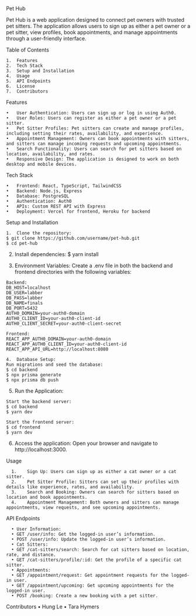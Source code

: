 Pet Hub

Pet Hub is a web application designed to connect pet owners with trusted pet sitters. The application allows users to sign up as either a pet owner or a pet sitter, view profiles, book appointments, and manage appointments through a user-friendly interface.

Table of Contents

	1.	Features
	2.	Tech Stack
	3.	Setup and Installation
	4.	Usage
	5.	API Endpoints
	6.	License
	7.	Contributors

Features

	•	User Authentication: Users can sign up or log in using Auth0.
	•	User Roles: Users can register as either a pet owner or a pet sitter.
	•	Pet Sitter Profiles: Pet sitters can create and manage profiles, including setting their rates, availability, and experience.
	•	Appointment Management: Owners can book appointments with sitters, and sitters can manage incoming requests and upcoming appointments.
	•	Search Functionality: Users can search for pet sitters based on location, availability, and rates.
	•	Responsive Design: The application is designed to work on both desktop and mobile devices.

Tech Stack

	•	Frontend: React, TypeScript, TailwindCSS
	•	Backend: Node.js, Express
	•	Database: PostgreSQL
	•	Authentication: Auth0
	•	APIs: Custom REST API with Express
	•	Deployment: Vercel for frontend, Heroku for backend

Setup and Installation

	1.	Clone the repository:
    $ git clone https://github.com/username/pet-hub.git
    $ cd pet-hub
  
  2.	Install dependencies:
    $ yarn install

  3.	Environment Variables:
    Create a .env file in both the backend and frontend directories with the following variables:

    Backend:
    DB_HOST=localhost
    DB_USER=labber
    DB_PASS=labber
    DB_NAME=finals
    DB_PORT=5432
    AUTH0_DOMAIN=your-auth0-domain
    AUTH0_CLIENT_ID=your-auth0-client-id
    AUTH0_CLIENT_SECRET=your-auth0-client-secret

    Frontend:
    REACT_APP_AUTH0_DOMAIN=your-auth0-domain
    REACT_APP_AUTH0_CLIENT_ID=your-auth0-client-id
    REACT_APP_API_URL=http://localhost:8080

	4.	Database Setup:
    Run migrations and seed the database:
    $ cd backend
    $ npx prisma generate
    $ npx prisma db push

  5.	Run the Application:
    
    Start the backend server:
    $ cd backend
    $ yarn dev

    Start the frontend server:
    $ cd frontend
    $ yarn dev

  6.	Access the application:
    Open your browser and navigate to http://localhost:3000.

  Usage

	  1.	Sign Up: Users can sign up as either a cat owner or a cat sitter.
	  2.	Pet Sitter Profile: Sitters can set up their profiles with details like experience, rates, and availability.
	  3.	Search and Booking: Owners can search for sitters based on location and book appointments.
	  4.	Appointment Management: Both owners and sitters can manage appointments, view requests, and see upcoming appointments.

  API Endpoints

	  •	User Information:
	  •	GET /user/info: Get the logged-in user’s information.
	  •	POST /user/info: Update the logged-in user’s information.
	  •	Cat Sitters:
	  •	GET /cat-sitters/search: Search for cat sitters based on location, rate, and distance.
	  •	GET /cat-sitters/profile/:id: Get the profile of a specific cat sitter.
	  •	Appointments:
	  •	GET /appointment/request: Get appointment requests for the logged-in user.
	  •	GET /appointment/upcoming: Get upcoming appointments for the logged-in user.
	  •	POST /booking: Create a new booking with a pet sitter.

Contributors
  •	Hung Le
  •	Tara Hymers

